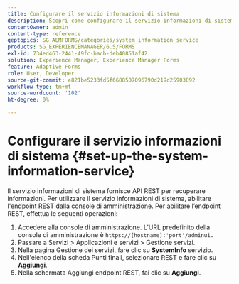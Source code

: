 ```yaml
---
title: Configurare il servizio informazioni di sistema
description: Scopri come configurare il servizio informazioni di sistema.
contentOwner: admin
content-type: reference
geptopics: SG_AEMFORMS/categories/system_information_service
products: SG_EXPERIENCEMANAGER/6.5/FORMS
exl-id: 734ed463-2441-49fc-bacb-deb40851af42
solution: Experience Manager, Experience Manager Forms
feature: Adaptive Forms
role: User, Developer
source-git-commit: e821be5233fd5f6688507096790d219d25903892
workflow-type: tm+mt
source-wordcount: '102'
ht-degree: 0%

---
```


# Configurare il servizio informazioni di sistema {#set-up-the-system-information-service}

Il servizio informazioni di sistema fornisce API REST per recuperare informazioni. Per utilizzare il servizio informazioni di sistema, abilitare l&#39;endpoint REST dalla console di amministrazione. Per abilitare l’endpoint REST, effettua le seguenti operazioni:

1. Accedere alla console di amministrazione. L’URL predefinito della console di amministrazione è `https://[hostname]:'port'/adminui.`
1. Passare a Servizi > Applicazioni e servizi > Gestione servizi.
1. Nella pagina Gestione dei servizi, fare clic su **SystemInfo** servizio.
1. Nell&#39;elenco della scheda Punti finali, selezionare REST e fare clic su **Aggiungi**.
1. Nella schermata Aggiungi endpoint REST, fai clic su **Aggiungi**.
